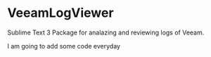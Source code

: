# VeeamLogViewer 
Sublime Text 3 Package for analazing and reviewing logs of Veeam.

I am going to add some code everyday 
